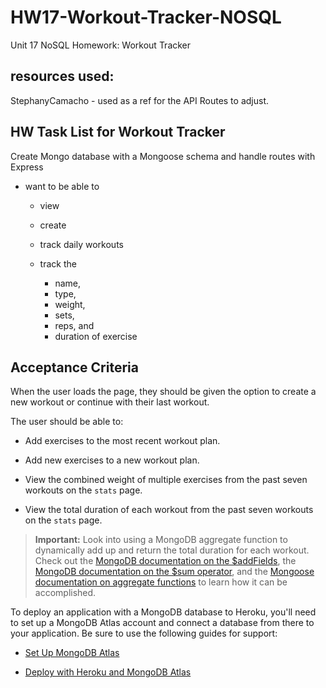 # HW17-Workout-Tracker-NOSQL
Unit 17 NoSQL Homework: Workout Tracker

## resources used:
  StephanyCamacho - used as a ref for the API Routes to adjust. 


## HW Task List for Workout Tracker
Create Mongo database with a Mongoose schema and handle routes with Express

* want to be able to
  * view 
  * create
  * track daily workouts

  * track the 
    * name, 
    * type, 
    * weight, 
    * sets, 
    * reps, and 
    * duration of exercise

## Acceptance Criteria
When the user loads the page, they should be given the option to create a new workout or continue with their last workout.

The user should be able to:

  * Add exercises to the most recent workout plan.

  * Add new exercises to a new workout plan.

  * View the combined weight of multiple exercises from the past seven workouts on the `stats` page.

  * View the total duration of each workout from the past seven workouts on the `stats` page.
 
> **Important:** Look into using a MongoDB aggregate function to dynamically add up and return the total duration for each workout. Check out the [MongoDB documentation on the $addFields](https://docs.mongodb.com/manual/reference/operator/aggregation/addFields/), the [MongoDB documentation on the $sum operator](https://docs.mongodb.com/manual/reference/operator/aggregation/sum/), and the [Mongoose documentation on aggregate functions](https://mongoosejs.com/docs/api.html#aggregate_Aggregate) to learn how it can be accomplished.

To deploy an application with a MongoDB database to Heroku, you'll need to set up a MongoDB Atlas account and connect a database from there to your application. Be sure to use the following guides for support:

  * [Set Up MongoDB Atlas](../04-Important/MongoAtlas-Setup.md)

  * [Deploy with Heroku and MongoDB Atlas](../04-Important/MongoAtlas-Deploy.md)